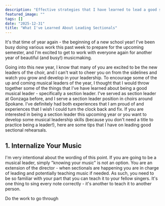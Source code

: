 ```yaml
---
description: "Effective strategies that I have learned to lead a good sectional rehearsal"
featured_image: ""
tags: []
date: "2025-12-31"
title: "What I've Learned About Leading Sectionals"
---
```


It's that time of year again - the beginning of a new school year! I've been busy doing various work this past week to prepare for the upcoming semester, and I'm excited to get to work with everyone again for another year of beautiful (and busy!) musicmaking. 

Going into this new year, I know that many of you are excited to be the new leaders of the choir, and I can't wait to cheer you on from the sidelines and watch you grow and develop in your leadership. To encourage some of the up and coming musical leaders of the year, I thought that I would throw together some of the things that I've have learned about being a good musical leader - specifically a section leader. I've served as section leader at Gonzaga before, and I serve a section leader position in choirs around Spokane. I've definitely had both experiences that I am proud of and experiences that I wish I could turn the clock back and fix. If you are interested in being a section leader this upcoming year or you want to develop some musical leadership skills (because you don't need a title to practice being a leader!), here are some tips that I have on leading good sectional rehearsals.

## 1. Internalize Your Music

I'm very intentional about the wording of this point. If you are going to be a musical leader, simply "knowing your music" is not an option. You are an extension of the director - when sectionals are happening you are in charge of leading and potentially teaching music if needed. As such, you need to be so familiar with your part that you can teach it to your fellow singers. It's one thing to sing every note correctly - it's another to teach it to another person. 

Do the work to go through 